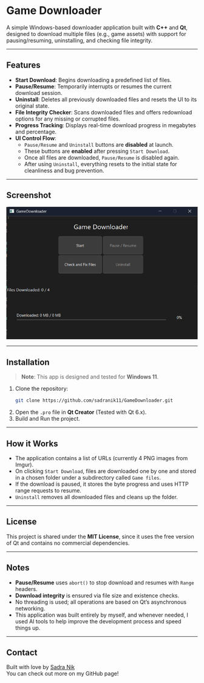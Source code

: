 # Game Downloader

A simple Windows-based downloader application built with **C++** and **Qt**, designed to download multiple files (e.g., game assets) with support for pausing/resuming, uninstalling, and checking file integrity.

---

## Features

- **Start Download**: Begins downloading a predefined list of files.
- **Pause/Resume**: Temporarily interrupts or resumes the current download session.
- **Uninstall**: Deletes all previously downloaded files and resets the UI to its original state.
- **File Integrity Checker**: Scans downloaded files and offers redownload options for any missing or corrupted files.
- **Progress Tracking**: Displays real-time download progress in megabytes and percentage.
- **UI Control Flow**:
  - `Pause/Resume` and `Uninstall` buttons are **disabled** at launch.
  - These buttons are **enabled** after pressing `Start Download`.
  - Once all files are downloaded, `Pause/Resume` is disabled again.
  - After using `Uninstall`, everything resets to the initial state for cleanliness and bug prevention.

---

## Screenshot

![Screenshot](Screenshot.png)

---

## Installation

> **Note**: This app is designed and tested for **Windows 11**.

1. Clone the repository:
   ```bash
   git clone https://github.com/sadranik11/GameDownloader.git
   ```
2. Open the `.pro` file in **Qt Creator** (Tested with Qt 6.x).
3. Build and Run the project.

---

## How it Works

- The application contains a list of URLs (currently 4 PNG images from Imgur).
- On clicking `Start Download`, files are downloaded one by one and stored in a chosen folder under a subdirectory called `Game files`.
- If the download is paused, it stores the byte progress and uses HTTP range requests to resume.
- `Uninstall` removes all downloaded files and cleans up the folder.

---

## License

This project is shared under the **MIT License**, since it uses the free version of Qt and contains no commercial dependencies.

---

## Notes

- **Pause/Resume** uses `abort()` to stop download and resumes with `Range` headers.
- **Download integrity** is ensured via file size and existence checks.
- No threading is used; all operations are based on Qt’s asynchronous networking.
- This application was built entirely by myself, and whenever needed, I used AI tools to help improve the development process and speed things up.
---

## Contact

Built with love by [Sadra Nik](https://github.com/sadranik11)  
You can check out more on my GitHub page!

